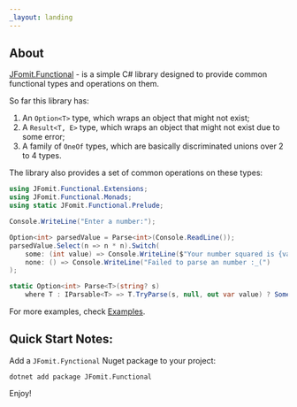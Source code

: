 ```yaml
---
_layout: landing
---
```


## About

[JFomit.Functional](https://github.com/JFomit/JFomit.Functional) - is a simple C# library designed to provide common functional types and operations on them.

So far this library has:
1. An `Option<T>` type, which wraps an object that might not exist;
2. A `Result<T, E>` type, which wraps an object that might not exist due to some error;
3. A family of `OneOf` types, which are basically discriminated unions over 2 to 4 types.

The library also provides a set of common operations on these types:

```c#
using JFomit.Functional.Extensions;
using JFomit.Functional.Monads;
using static JFomit.Functional.Prelude;

Console.WriteLine("Enter a number:");

Option<int> parsedValue = Parse<int>(Console.ReadLine());
parsedValue.Select(n => n * n).Switch(
    some: (int value) => Console.WriteLine($"Your number squared is {value}!"),
    none: () => Console.WriteLine("Failed to parse an number :_(")
);

static Option<int> Parse<T>(string? s)
    where T : IParsable<T> => T.TryParse(s, null, out var value) ? Some(value) : None;
```


For more examples, check [Examples](~/docs/examples.md).

## Quick Start Notes:

Add a `JFomit.Fynctional` Nuget package to your project:

```shell
dotnet add package JFomit.Functional
```

Enjoy!